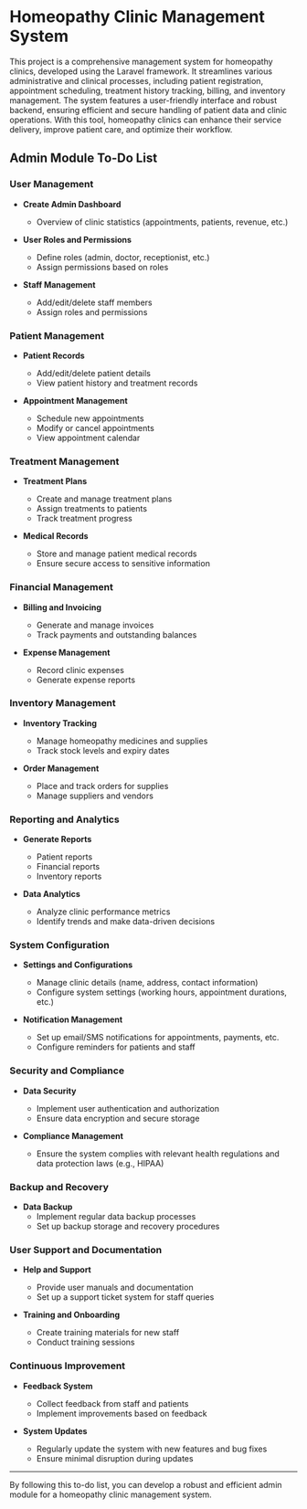 # Homeopathy Clinic Management System

This project is a comprehensive management system for homeopathy clinics, developed using the Laravel framework. It streamlines various administrative and clinical processes, including patient registration, appointment scheduling, treatment history tracking, billing, and inventory management. The system features a user-friendly interface and robust backend, ensuring efficient and secure handling of patient data and clinic operations. With this tool, homeopathy clinics can enhance their service delivery, improve patient care, and optimize their workflow.

## Admin Module To-Do List

### User Management
- **Create Admin Dashboard**
  - Overview of clinic statistics (appointments, patients, revenue, etc.)

- **User Roles and Permissions**
  - Define roles (admin, doctor, receptionist, etc.)
  - Assign permissions based on roles

- **Staff Management**
  - Add/edit/delete staff members
  - Assign roles and permissions

### Patient Management
- **Patient Records**
  - Add/edit/delete patient details
  - View patient history and treatment records

- **Appointment Management**
  - Schedule new appointments
  - Modify or cancel appointments
  - View appointment calendar

### Treatment Management
- **Treatment Plans**
  - Create and manage treatment plans
  - Assign treatments to patients
  - Track treatment progress

- **Medical Records**
  - Store and manage patient medical records
  - Ensure secure access to sensitive information

### Financial Management
- **Billing and Invoicing**
  - Generate and manage invoices
  - Track payments and outstanding balances

- **Expense Management**
  - Record clinic expenses
  - Generate expense reports

### Inventory Management
- **Inventory Tracking**
  - Manage homeopathy medicines and supplies
  - Track stock levels and expiry dates

- **Order Management**
  - Place and track orders for supplies
  - Manage suppliers and vendors

### Reporting and Analytics
- **Generate Reports**
  - Patient reports
  - Financial reports
  - Inventory reports

- **Data Analytics**
  - Analyze clinic performance metrics
  - Identify trends and make data-driven decisions

### System Configuration
- **Settings and Configurations**
  - Manage clinic details (name, address, contact information)
  - Configure system settings (working hours, appointment durations, etc.)

- **Notification Management**
  - Set up email/SMS notifications for appointments, payments, etc.
  - Configure reminders for patients and staff

### Security and Compliance
- **Data Security**
  - Implement user authentication and authorization
  - Ensure data encryption and secure storage

- **Compliance Management**
  - Ensure the system complies with relevant health regulations and data protection laws (e.g., HIPAA)

### Backup and Recovery
- **Data Backup**
  - Implement regular data backup processes
  - Set up backup storage and recovery procedures

### User Support and Documentation
- **Help and Support**
  - Provide user manuals and documentation
  - Set up a support ticket system for staff queries

- **Training and Onboarding**
  - Create training materials for new staff
  - Conduct training sessions

### Continuous Improvement
- **Feedback System**
  - Collect feedback from staff and patients
  - Implement improvements based on feedback

- **System Updates**
  - Regularly update the system with new features and bug fixes
  - Ensure minimal disruption during updates

---

By following this to-do list, you can develop a robust and efficient admin module for a homeopathy clinic management system.
